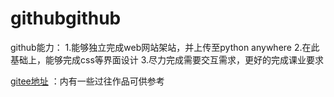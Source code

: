 # githubgithub
github能力：
1.能够独立完成web网站架站，并上传至python anywhere
2.在此基础上，能够完成css等界面设计
3.尽力完成需要交互需求，更好的完成课业要求

[gitee地址](https://gitee.com/NFUNM079)
：内有一些过往作品可供参考
